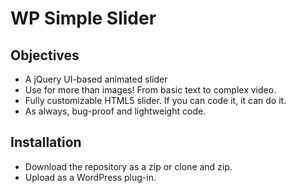 WP Simple Slider
==============
Objectives
--------------
- A jQuery UI-based animated slider
- Use for more than images! From basic text to complex video.
- Fully customizable HTML5 slider. If you can code it, it can do it.
- As always, bug-proof and lightweight code.

Installation
--------------
- Download the repository as a zip or clone and zip.
- Upload as a WordPress plug-in.